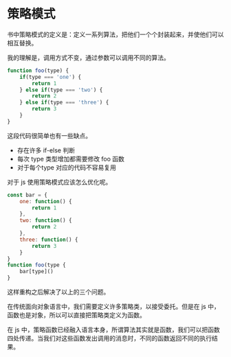 # 策略模式
书中策略模式的定义是：定义一系列算法，把他们一个个封装起来，并使他们可以相互替换。

我的理解是，调用方式不变，通过参数可以调用不同的算法。

```js
function foo(type) {
    if(type === 'one') {
        return 1
    } else if(type === 'two') {
        return 2
    } else if(type === 'three') {
        return 3
    }
}
```
这段代码很简单也有一些缺点。

- 存在许多 if-else 判断
- 每次 type 类型增加都需要修改 foo 函数
- 对于每个type 对应的代码不容易复用

对于 js 使用策略模式应该怎么优化呢。

```js
const bar = {
    one: function() {
        return 1
    },
    two: function() {
        return 2
    },
    three: function() {
        return 3
    }
}
function foo(type {
    bar[type]()
}
```
这样重构之后解决了以上的三个问题。

在传统面向对象语言中，我们需要定义许多策略类，以接受委托。但是在 js 中，函数也是对象，所以可以直接把策略类定义为函数。

在 js 中，策略函数已经融入语言本身，所谓算法其实就是函数，我们可以把函数四处传递。当我们对这些函数发出调用的消息时，不同的函数返回不同的执行结果。